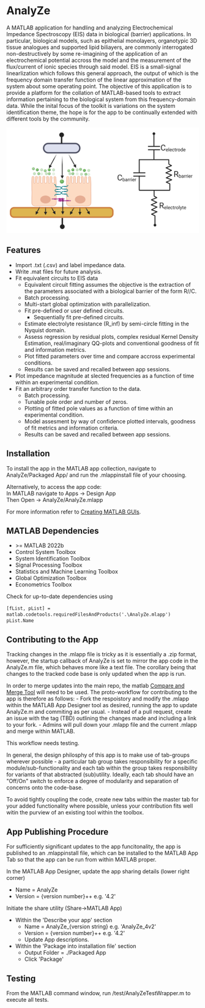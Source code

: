 
# AnalyZe

A MATLAB application for handling and analyzing Electrochemical Impedance Spectroscopy (EIS) data in biological (barrier) applications. In particular, biological models, such as epithelial monolayers, organotypic 3D tissue analogues and supported lipid biliayers, are commonly interrogated non-destructively by some re-imagining of the application of an electrochemical potential accross the model and the measurement of the flux/current of ionic species through said model. EIS is a small-signal linearlization which follows this general approach, the output of which is the frequency domain transfer function of the linear approximation of the system about some operating point. The objective of this application is to provide a platform for the collation of MATLAB-based tools to extract information pertaining to the biological system from this frequency-domain data. While the inital focus of the toolkit is variations on the system identification theme, the hope is for the app to be continually extended with different tools by the community. 

![Schematic of a gerneralised biological barrier being elechtrochemically interrogated alongside the standard equivalent circuit](/images/Equivalent_circuit_Barrier.png)


## Features

- Import .txt (.csv) and label impedance data.
- Write .mat files for future analysis.
- Fit equivalent circuits to EIS data
    - Equivalent circuit fitting assumes the objective is the extraction of the parameters associated with a biological barrier of the form R//C.
    - Batch processing.
    - Multi-start global optimization with parallelization.
    - Fit pre-defined or user defined circuits.
        - Sequentially fit pre-defined circuits.
    - Estimate electrolyte resistance (R_inf) by semi-circle fitting in the Nyquist domain.
    - Assess regression by residual plots, complex residual Kernel Density Estimation, real/imaginary QQ-plots and conventional goodness of fit and information metrics.
    - Plot fitted parameters over time and compare accross experimental conditions. 
    - Results can be saved and recalled between app sessions.
- Plot impedance magnitude at slected frequencies as a function of time within an experimental condition.
- Fit an arbitrary order transfer function to the data.
    - Batch processing.
    - Tunable pole order and number of zeros.
    - Plotting of fitted pole values as a function of time within an experimental condition. 
    - Model assesment by way of confidence plotted intervals, goodness of fit metrics and information criteria. 
    - Results can be saved and recalled between app sessions. 


## Installation

To install the app in the MATLAB app collection, navigate to AnalyZe/Packaged App/ and run the .mlappinstall file of your choosing.

Alternatively, to access the app code: \
In MATLAB navigate to Apps -> Design App \
Then Open -> AnalyZe/AnalyZe.mlapp

For more information refer to [Creating MATLAB GUIs](https://www.mathworks.com/help/matlab/creating_guis/). 

## MATLAB Dependencies

- \>= MATLAB 2022b
- Control System Toolbox
- System Identification Toolbox
- Signal Processing Toolbox
- Statistics and Machine Learning Toolbox
- Global Optimization Toolbox
- Econometrics Toolbox

Check for up-to-date dependencies using 
```
[fList, pList] = matlab.codetools.requiredFilesAndProducts('.\AnalyZe.mlapp')
pList.Name
```

## Contributing to the App

Tracking changes in the .mlapp file is tricky as it is essentially a .zip format, however, the startup callback of AnalyZe is set to mirror the app code in the AnalyZe.m file, which behaves more like a text file. The corollary being that changes to the tracked code base is only updated when the app is run. 

In order to merge updates into the main repo, the matlab [Compare and Merge Tool](https://www.mathworks.com/help/matlab/matlab_env/compare-and-merge-apps.html) will need to be used. The proto-workflow for contributing to the app is therefore as follows:
    - Fork the respoistory and modify the .mlapp within the MATLAB App Designer tool as desired, running the app to update AnalyZe.m and commiting as per usual.
    - Instead of a pull request, create an issue with the tag (TBD) outlining the changes made and including a link to your fork.
    - Admins will pull down your .mlapp file and the current .mlapp and merge within MATLAB.
    
This workflow needs testing.

In general, the design philosphy of this app is to make use of tab-groups wherever possible - a particular tab group takes responsibility for a specific module/sub-functionality and each tab within the group takes responsibility for variants of that abstracted (sub)utility. Ideally, each tab should have an "Off/On" switch to enforce a degree of modularity and separation of concerns onto the code-base. 

To avoid tightly coupling the code, create new tabs within the master tab for your added functionality where possible, unless your contribution fits well witin the purview of an existing tool within the toolbox. 

## App Publishing Procedure

For sufficiently significant updates to the app funcitonality, the app is published to an .mlappinstall file, which can be installed to the MATLAB App Tab so that the app can be run from within MATLAB proper.

In the MATLAB App Designer, update the app sharing details (lower right corner)
 - Name = AnalyZe
 - Version = {version number}++ e.g. '4.2'
 
Initiate the share utility (Share->MATLAB App)
 - Within the 'Describe your app' section
    - Name = AnalyZe_{version string} e.g. 'AnalyZe_4v2'
    - Version = {version number}++ e.g. '4.2'
    - Update App descriptions.
 - Within the 'Package into installation file' section
    - Output Folder = ./Packaged App
    - Click 'Package'

## Testing

From the MATLAB command window, run /test/AnalyZeTestWrapper.m to execute all tests.
